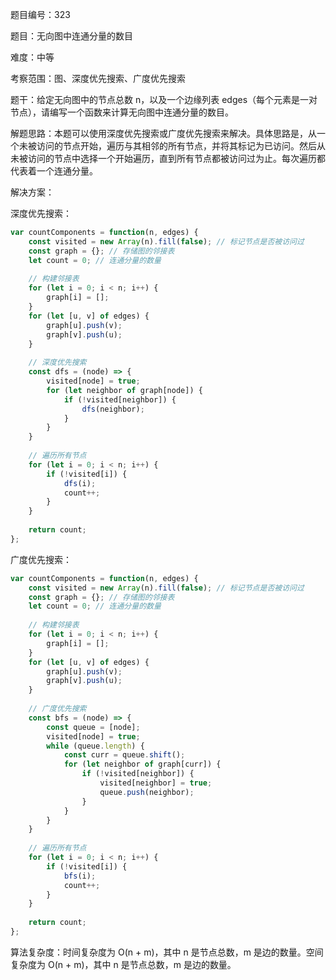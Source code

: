 题目编号：323

题目：无向图中连通分量的数目

难度：中等

考察范围：图、深度优先搜索、广度优先搜索

题干：给定无向图中的节点总数 n，以及一个边缘列表 edges（每个元素是一对节点），请编写一个函数来计算无向图中连通分量的数目。

解题思路：本题可以使用深度优先搜索或广度优先搜索来解决。具体思路是，从一个未被访问的节点开始，遍历与其相邻的所有节点，并将其标记为已访问。然后从未被访问的节点中选择一个开始遍历，直到所有节点都被访问过为止。每次遍历都代表着一个连通分量。

解决方案：

深度优先搜索：

```javascript
var countComponents = function(n, edges) {
    const visited = new Array(n).fill(false); // 标记节点是否被访问过
    const graph = {}; // 存储图的邻接表
    let count = 0; // 连通分量的数量
    
    // 构建邻接表
    for (let i = 0; i < n; i++) {
        graph[i] = [];
    }
    for (let [u, v] of edges) {
        graph[u].push(v);
        graph[v].push(u);
    }
    
    // 深度优先搜索
    const dfs = (node) => {
        visited[node] = true;
        for (let neighbor of graph[node]) {
            if (!visited[neighbor]) {
                dfs(neighbor);
            }
        }
    }
    
    // 遍历所有节点
    for (let i = 0; i < n; i++) {
        if (!visited[i]) {
            dfs(i);
            count++;
        }
    }
    
    return count;
};
```

广度优先搜索：

```javascript
var countComponents = function(n, edges) {
    const visited = new Array(n).fill(false); // 标记节点是否被访问过
    const graph = {}; // 存储图的邻接表
    let count = 0; // 连通分量的数量
    
    // 构建邻接表
    for (let i = 0; i < n; i++) {
        graph[i] = [];
    }
    for (let [u, v] of edges) {
        graph[u].push(v);
        graph[v].push(u);
    }
    
    // 广度优先搜索
    const bfs = (node) => {
        const queue = [node];
        visited[node] = true;
        while (queue.length) {
            const curr = queue.shift();
            for (let neighbor of graph[curr]) {
                if (!visited[neighbor]) {
                    visited[neighbor] = true;
                    queue.push(neighbor);
                }
            }
        }
    }
    
    // 遍历所有节点
    for (let i = 0; i < n; i++) {
        if (!visited[i]) {
            bfs(i);
            count++;
        }
    }
    
    return count;
};
```

算法复杂度：时间复杂度为 O(n + m)，其中 n 是节点总数，m 是边的数量。空间复杂度为 O(n + m)，其中 n 是节点总数，m 是边的数量。